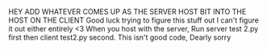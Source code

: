 HEY ADD WHATEVER COMES UP AS THE SERVER HOST BIT INTO THE HOST ON THE CLIENT
Good luck trying to figure this stuff out I can't figure it out either entirely <3
When you host with the server, Run server test 2.py first then client test2.py second. This isn't good code, Dearly sorry
